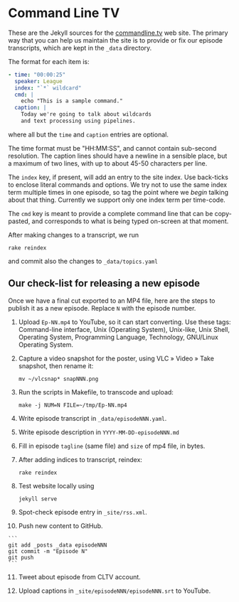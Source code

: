 # Command Line TV

These are the Jekyll sources for the [commandline.tv](http://commandline.tv/)
web site. The primary way that you can help us maintain the site is to provide
or fix our episode transcripts, which are kept in the `_data` directory.

The format for each item is:

``` .yaml
- time: "00:00:25"
  speaker: League
  index: "`*` wildcard"
  cmd: |
    echo "This is a sample command."
  caption: |
    Today we're going to talk about wildcards
    and text processing using pipelines.
```

where all but the `time` and `caption` entries are optional.

The time format must be "HH:MM:SS", and cannot contain sub-second resolution.
The caption lines should have a newline in a sensible place, but a maximum of
two lines, with up to about 45-50 characters per line.

The `index` key, if present, will add an entry to the site index. Use
back-ticks to enclose literal commands and options. We try not to use the same
index term multiple times in one episode, so tag the point where we *begin*
talking about that thing. Currently we support only one index term per
time-code.

The `cmd` key is meant to provide a complete command line that can be
copy-pasted, and corresponds to what is being typed on-screen at that moment.

After making changes to a transcript, we run

```
rake reindex
```

and commit also the changes to `_data/topics.yaml`

## Our check-list for releasing a new episode

Once we have a final cut exported to an MP4 file, here are the steps to publish
it as a new episode. Replace `N` with the episode number.

 1. Upload `Ep-NN.mp4` to YouTube, so it can start converting. Use these tags:
    Command-line interface, Unix (Operating System), Unix-like, Unix Shell,
    Operating System, Programming Language, Technology, GNU/Linux Operating
    System.

 2. Capture a video snapshot for the poster, using VLC » Video » Take snapshot,
    then rename it:

    ```
    mv ~/vlcsnap* snapNNN.png
    ```

 3. Run the scripts in Makefile, to transcode and upload:

    ```
    make -j NUM=N FILE=~/tmp/Ep-NN.mp4
    ```

 4. Write episode transcript in `_data/episodeNNN.yaml`.

 5. Write episode description in `YYYY-MM-DD-episodeNNN.md`

 6. Fill in episode `tagline` (same file) and `size` of mp4 file, in bytes.

 7. After adding indices to transcript, reindex:

    ```
    rake reindex
    ```

 8. Test website locally using

    ```
    jekyll serve
    ```

 9. Spot-check episode entry in `_site/rss.xml`.

 10. Push new content to GitHub.

    ```
    git add _posts _data episodeNNN
    git commit -m "Episode N"
    git push
    ```

 11. Tweet about episode from CLTV account.

 12. Upload captions in `_site/episodeNNN/episodeNNN.srt` to YouTube.

